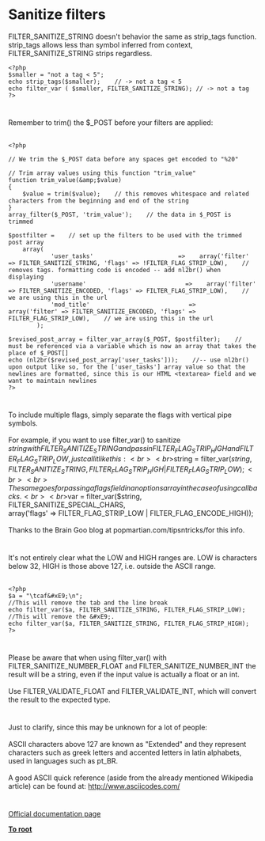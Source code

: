 # Sanitize filters



FILTER_SANITIZE_STRING doesn&apos;t behavior the same as strip_tags function.    strip_tags allows less than symbol inferred from context, FILTER_SANITIZE_STRING strips regardless.<br>

```
<?php
$smaller = "not a tag < 5";
echo strip_tags($smaller);    // -> not a tag < 5
echo filter_var ( $smaller, FILTER_SANITIZE_STRING); // -> not a tag
?>
```
  

#

Remember to trim() the $_POST before your filters are applied:<br><br>

```
<?php

// We trim the $_POST data before any spaces get encoded to "%20"

// Trim array values using this function "trim_value"
function trim_value(&amp;$value)
{
    $value = trim($value);    // this removes whitespace and related characters from the beginning and end of the string
}
array_filter($_POST, 'trim_value');    // the data in $_POST is trimmed

$postfilter =    // set up the filters to be used with the trimmed post array
    array(
            'user_tasks'                        =>    array('filter' => FILTER_SANITIZE_STRING, 'flags' => !FILTER_FLAG_STRIP_LOW),    // removes tags. formatting code is encoded -- add nl2br() when displaying
            'username'                            =>    array('filter' => FILTER_SANITIZE_ENCODED, 'flags' => FILTER_FLAG_STRIP_LOW),    // we are using this in the url
            'mod_title'                            =>    array('filter' => FILTER_SANITIZE_ENCODED, 'flags' => FILTER_FLAG_STRIP_LOW),    // we are using this in the url
        );

$revised_post_array = filter_var_array($_POST, $postfilter);    // must be referenced via a variable which is now an array that takes the place of $_POST[]
echo (nl2br($revised_post_array['user_tasks']));    //-- use nl2br() upon output like so, for the ['user_tasks'] array value so that the newlines are formatted, since this is our HTML <textarea> field and we want to maintain newlines
?>
```
  

#

To include multiple flags, simply separate the flags with vertical pipe symbols.<br><br>For example, if you want to use filter_var() to sanitize $string with FILTER_SANITIZE_STRING and pass in FILTER_FLAG_STRIP_HIGH and FILTER_FLAG_STRIP_LOW, just call it like this:<br><br>$string = filter_var($string, FILTER_SANITIZE_STRING, FILTER_FLAG_STRIP_HIGH | FILTER_FLAG_STRIP_LOW);<br><br>The same goes for passing a flags field in an options array in the case of using callbacks.<br><br>$var = filter_var($string, FILTER_SANITIZE_SPECIAL_CHARS,<br>array(&apos;flags&apos; =&gt; FILTER_FLAG_STRIP_LOW | FILTER_FLAG_ENCODE_HIGH));<br><br>Thanks to the Brain Goo blog at popmartian.com/tipsntricks/for this info.  

#

It&apos;s not entirely clear what the LOW and HIGH ranges are. LOW is characters below 32, HIGH is those above 127, i.e. outside the ASCII range.<br><br>

```
<?php
$a = "\tcaf&#xE9;\n";
//This will remove the tab and the line break
echo filter_var($a, FILTER_SANITIZE_STRING, FILTER_FLAG_STRIP_LOW);
//This will remove the &#xE9;.
echo filter_var($a, FILTER_SANITIZE_STRING, FILTER_FLAG_STRIP_HIGH);
?>
```
  

#

Please be aware that when using filter_var() with FILTER_SANITIZE_NUMBER_FLOAT and FILTER_SANITIZE_NUMBER_INT the result will be a string, even if the input value is actually a float or an int.<br><br>Use FILTER_VALIDATE_FLOAT and FILTER_VALIDATE_INT, which will convert the result to the expected type.  

#

Just to clarify, since this may be unknown for a lot of people:<br><br>ASCII characters above 127 are known as "Extended" and they represent characters such as greek letters and accented letters in latin alphabets, used in languages such as pt_BR.<br><br>A good ASCII quick reference (aside from the already mentioned Wikipedia article) can be found at: http://www.asciicodes.com/  

#

[Official documentation page](https://www.php.net/manual/en/filter.filters.sanitize.php)

**[To root](/README.md)**